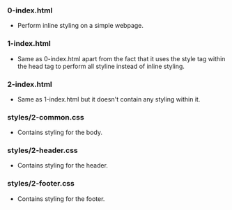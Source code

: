 ### 0-index.html
- Perform inline styling on a simple webpage.
### 1-index.html
- Same as 0-index.html apart from the fact that it uses the style tag
within the head tag to perform all styline instead of inline styling.
### 2-index.html
- Same as 1-index.html but it doesn't contain any styling within it.
### styles/2-common.css
- Contains styling for the body.
### styles/2-header.css
- Contains styling for the header.
### styles/2-footer.css
- Contains styling for the footer.

